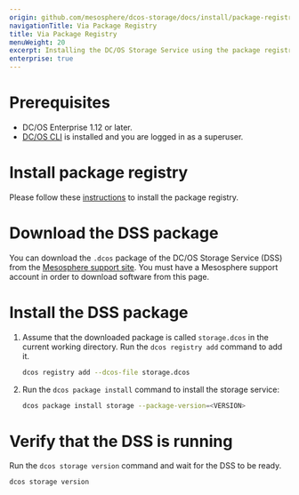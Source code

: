 ```yaml
---
origin: github.com/mesosphere/dcos-storage/docs/install/package-registry-based/index.md
navigationTitle: Via Package Registry
title: Via Package Registry
menuWeight: 20
excerpt: Installing the DC/OS Storage Service using the package registry
enterprise: true
---
```


# Prerequisites

- DC/OS Enterprise 1.12 or later.
- [DC/OS CLI](/mesosphere/dcos/latest/cli/install/) is installed and you are logged in as a superuser.

# Install package registry

Please follow these [instructions](/mesosphere/dcos/latest/administering-clusters/package-registry/) to install the package registry.

# Download the DSS package

You can download the `.dcos` package of the DC/OS Storage Service (DSS) from the [Mesosphere support site](https://support.mesosphere.com/hc/en-us/articles/213198586). You must have a Mesosphere support account in order to download software from this page.

# Install the DSS package

1. Assume that the downloaded package is called `storage.dcos` in the current working directory. Run the `dcos registry add` command to add it.

    ```bash
    dcos registry add --dcos-file storage.dcos
    ```
1. Run the `dcos package install` command to install the storage service:

    ```bash
    dcos package install storage --package-version=<VERSION>
    ```

# Verify that the DSS is running

Run the `dcos storage version` command and wait for the DSS to be ready.

```bash
dcos storage version
```

